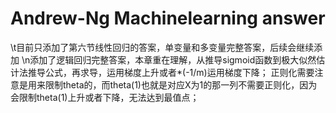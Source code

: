 ﻿# Andrew-Ng Machinelearning answer
  \t目前只添加了第六节线性回归的答案，单变量和多变量完整答案，后续会继续添加
 \n添加了逻辑回归完整答案，本章重在理解，从推导sigmoid函数到极大似然估计法推导公式，再求导，运用梯度上升或者*(-1/m)运用梯度下降；
正则化需要注意是用来限制theta的，而theta(1)也就是对应X为1的那一列不需要正则化，因为会限制theta(1)上升或者下降，无法达到最值点；


